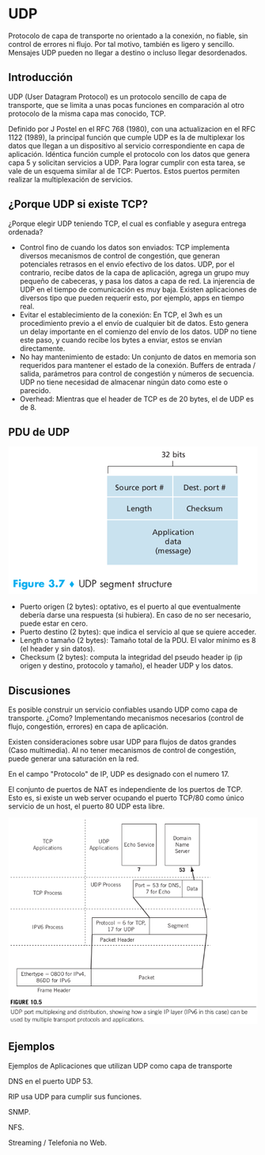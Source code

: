 # UDP

Protocolo de capa de transporte no orientado a la conexión, no fiable, sin control de errores ni flujo. Por tal motivo, también es ligero y sencillo. Mensajes UDP pueden no llegar a destino o incluso llegar desordenados.

## Introducción

UDP (User Datagram Protocol) es un protocolo sencillo de capa de transporte, que se limita a unas pocas funciones en comparación al otro protocolo de la misma capa mas conocido, TCP.

Definido por J Postel en el RFC 768 (1980), con una actualizacion en el RFC 1122 (1989), la principal función que cumple UDP es la de multiplexar los datos que llegan a un dispositivo al servicio correspondiente en capa de aplicación. Idéntica función cumple el protocolo con los datos que genera capa 5 y solicitan servicios a UDP. Para lograr cumplir con esta tarea, se vale de un esquema similar al de TCP: Puertos. Estos puertos permiten realizar la multiplexación de servicios.

## ¿Porque UDP si existe TCP?

¿Porque elegir UDP teniendo TCP, el cual es confiable y asegura entrega ordenada?

* Control fino de cuando los datos son enviados: TCP implementa diversos mecanismos de control de congestión, que generan potenciales retrasos en el envío efectivo de los datos. UDP, por el contrario, recibe datos de la capa de aplicación, agrega un grupo muy pequeño de cabeceras, y pasa los datos a capa de red. La injerencia de UDP en el tiempo de comunicación es muy baja. Existen aplicaciones de diversos tipo que pueden requerir esto, por ejemplo, apps en tiempo real.
* Evitar el establecimiento de la conexión: En TCP, el 3wh es un procedimiento previo a el envío de cualquier bit de datos. Esto genera un delay importante en el comienzo del envío de los datos. UDP no tiene este paso, y cuando recibe los bytes a enviar, estos se envían directamente.
* No hay mantenimiento de estado: Un conjunto de datos en memoria son requeridos para mantener el estado de la conexión. Buffers de entrada / salida, parámetros para control de congestión y números de secuencia. UDP no tiene necesidad de almacenar ningún dato como este o parecido.
* Overhead: Mientras que el header de TCP es de 20 bytes, el de UDP es de 8.

## PDU de UDP

![PDU de UDP](./images/udp-pdu.png)

* Puerto origen (2 bytes): optativo, es el puerto al que eventualmente debería darse una respuesta (si hubiera). En caso de no ser necesario, puede estar en cero.
* Puerto destino (2 bytes): que indica el servicio al que se quiere acceder.
* Length o tamaño (2 bytes): Tamaño total de la PDU. El valor mínimo es 8 (el header y sin datos).
* Checksum (2 bytes): computa la integridad del pseudo header ip (ip origen y destino, protocolo y tamaño), el header UDP y los datos.

## Discusiones

Es posible construir un servicio confiables usando UDP como capa de transporte. ¿Como? Implementando mecanismos necesarios (control de flujo, congestión, errores) en capa de aplicación.

Existen consideraciones sobre usar UDP para flujos de datos grandes (Caso multimedia). Al no tener mecanismos de control de congestión, puede generar una saturación en la red.

En el campo "Protocolo" de IP, UDP es designado con el numero 17.

El conjunto de puertos de NAT es independiente de los puertos de TCP. Esto es, si existe un web server ocupando el puerto TCP/80 como único servicio de un host, el puerto 80 UDP esta libre. 

![UDP y TCP usan puertos diferentes](./images/udp-tcp-ports-and-apps.png)

## Ejemplos

Ejemplos de Aplicaciones que utilizan UDP como capa de transporte

DNS en el puerto UDP 53.

RIP usa UDP para cumplir sus funciones.

SNMP.

NFS.

Streaming / Telefonia no Web.